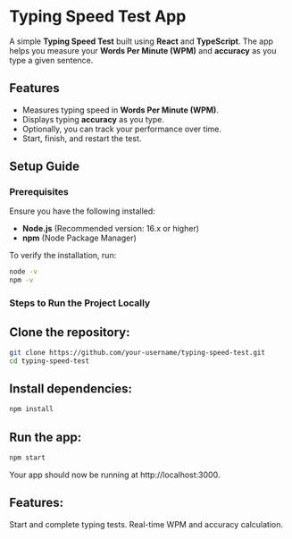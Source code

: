 # Typing Speed Test App

A simple **Typing Speed Test** built using **React** and **TypeScript**. The app helps you measure your **Words Per Minute (WPM)** and **accuracy** as you type a given sentence.

## Features

- Measures typing speed in **Words Per Minute (WPM)**.
- Displays typing **accuracy** as you type.
- Optionally, you can track your performance over time.
- Start, finish, and restart the test.

## Setup Guide

### Prerequisites

Ensure you have the following installed:

- **Node.js** (Recommended version: 16.x or higher)
- **npm** (Node Package Manager)

To verify the installation, run:

```bash
node -v
npm -v
```

### Steps to Run the Project Locally

## Clone the repository:

```bash
git clone https://github.com/your-username/typing-speed-test.git
cd typing-speed-test
```

## Install dependencies:
```bash
npm install
```

## Run the app:
```bash
npm start
```
Your app should now be running at http://localhost:3000.

## Features:
Start and complete typing tests.
Real-time WPM and accuracy calculation.
